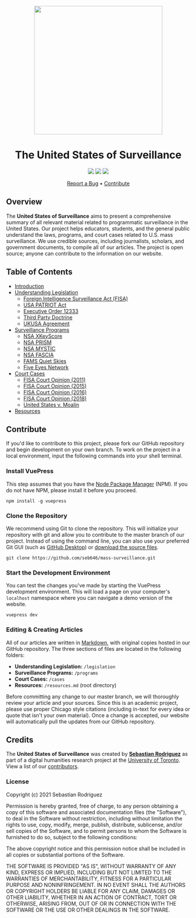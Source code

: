 <!-- ---
home: true
heroImage: /images/surveillance.png
heroText: The United States of Surveillance
tagline: Hero subtitle
actionText: Learn More →
actionLink: /learn/getting-started/
features:
- title: The Legislation
  details: Minimal setup with markdown-centered project structure helps you focus on writing.
- title: The Programs
  details: Enjoy the dev experience of Vue + webpack, use Vue components in markdown, and develop custom themes with Vue.
- title: Court Cases
  details: VuePress generates pre-rendered static HTML for each page, and runs as an SPA once a page is loaded.
footer: Copyright © 2021 United States of Surveillance | GitHub | MIT License
--- -->

<p align="center">
  <img src="https://masssurveillance.net/images/surveillance.png" width="350px">
</p>


<h1 align="center">The United States of Surveillance</h1>
<p align="center">
  <a href="https://github.com/seb646/mass-surveillance"><img src="https://img.shields.io/badge/Version-v1.0.0-red.svg"></a>
  <a href="http://www.anodyne-productions.com/nova"><img src="https://img.shields.io/badge/VuePress-v1.8.1-brightgreen.svg"></a>
  <a href="https://opensource.org/licenses/MIT"><img src="https://img.shields.io/badge/License-MIT-blue.svg"></a>
</p>

<p align="center">
  <a href="https://github.com/seb646/mass-surveillance/issues">Report a Bug</a> • 
  <a href="https://github.com/seb646/mass-surveillance">Contribute</a>
</p>

## Overview
The **United States of Surveillance** aims to present a comprehensive summary of all relevant material related to programmatic surveillance in the United States. Our project helps educators, students, and the general public understand the laws, programs, and court cases related to U.S. mass surveillance. We use credible sources, including journalists, scholars, and government documents, to compile all of our articles. The project is open source; anyone can contribute to the information on our website. 

## Table of Contents
- [Introduction]()
- [Understanding Legislation]()
  - [Foreign Intelligence Surveillance Act (FISA)]()
  - [USA PATRIOT Act]()
  - [Executive Order 12333]()
  - [Third Party Doctrine]()
  - [UKUSA Agreement]()
- [Surveillance Programs]()
  - [NSA XKeyScore]()
  - [NSA PRISM]()
  - [NSA MYSTIC]()
  - [NSA FASCIA]()
  - [FAMS Quiet Skies]()
  - [Five Eyes Network]()
- [Court Cases]()
  - [FISA Court Opinion (2011)]()
  - [FISA Court Opinion (2015)]()
  - [FISA Court Opinion (2016)]()
  - [FISA Court Opinion (2018)]()
  - [United States v. Moalin]()
- [Resources]()

## Contribute
If you'd like to contribute to this project, please fork our GitHub repository and begin development on your own branch. To work on the project in a local environment, input the following commands into your shell terminal.

### Install VuePress
This step assumes that you have the [Node Package Manager](https://docs.npmjs.com/downloading-and-installing-node-js-and-npm) (NPM). If you do not have NPM, please install it before you proceed. 
```
npm install -g vuepress
```

### Clone the Repository
We recommend using Git to clone the repository. This will initialize your repository with git and allow you to contribute to the master branch of our project. Instead of using the command line, you can also use your preferred Git GUI (such as [GitHub Desktop](https://desktop.github.com/)) or [download the source files](https://github.com/seb646/mass-surveillances/archive/main.zip).
```
git clone https://github.com/seb646/mass-surveillance.git
```

### Start the Development Environment
You can test the changes you've made by starting the VuePress development environment. This will load a page on your computer's `localhost` namespace where you can navigate a demo version of the website.
```
vuepress dev
```

### Editing & Creating Articles
All of our articles are written in [Markdown](https://www.markdownguide.org/), with original copies hosted in our GitHub repository. The three sections of files are located in the following folders:
- **Understanding Legislation:** `/legislation`
- **Surveillance Programs:** `/programs`
- **Court Cases:** `/cases`
- **Resources:** `/resources.md` (root directory)

Before committing any change to our master branch, we will thoroughly review your article and your sources. Since this is an academic project, please use proper Chicago style citations (including in-text for every idea or quote that isn't your own material). Once a change is accepted, our website will automatically pull the updates from our GitHub repository.

## Credits
The **United States of Surveillance** was created by [**Sebastian Rodriguez**](https://srod.ca) as part of a digital humanities research project at the [University of Toronto](https://utoronto.ca). View a list of our [contributors](https://github.com/seb646/mass-surveillance/graphs/contributors).


### License
Copyright (c) 2021 Sebastian Rodriguez

Permission is hereby granted, free of charge, to any person obtaining a copy
of this software and associated documentation files (the "Software"), to deal
in the Software without restriction, including without limitation the rights
to use, copy, modify, merge, publish, distribute, sublicense, and/or sell
copies of the Software, and to permit persons to whom the Software is
furnished to do so, subject to the following conditions:

The above copyright notice and this permission notice shall be included in all
copies or substantial portions of the Software.

THE SOFTWARE IS PROVIDED "AS IS", WITHOUT WARRANTY OF ANY KIND, EXPRESS OR
IMPLIED, INCLUDING BUT NOT LIMITED TO THE WARRANTIES OF MERCHANTABILITY,
FITNESS FOR A PARTICULAR PURPOSE AND NONINFRINGEMENT. IN NO EVENT SHALL THE
AUTHORS OR COPYRIGHT HOLDERS BE LIABLE FOR ANY CLAIM, DAMAGES OR OTHER
LIABILITY, WHETHER IN AN ACTION OF CONTRACT, TORT OR OTHERWISE, ARISING FROM,
OUT OF OR IN CONNECTION WITH THE SOFTWARE OR THE USE OR OTHER DEALINGS IN THE
SOFTWARE.